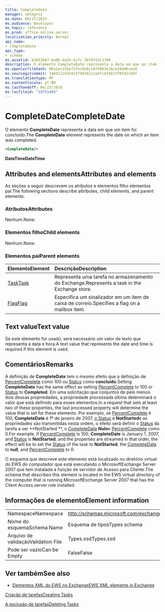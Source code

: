 ```yaml
---
title: CompleteDate
manager: sethgros
ms.date: 09/17/2015
ms.audience: Developer
ms.topic: reference
ms.prod: office-online-server
localization_priority: Normal
api_name:
- CompleteDate
api_type:
- schema
ms.assetid: b2b53b87-6a0b-4a55-bcfc-3bf67d3c1700
description: O elemento CompleteDate representa a data em que um item foi concluído.
ms.openlocfilehash: 00a1ec25be737ec0a5cc874063e1bce19a96cee0
ms.sourcegitcommit: 34041125dc8c5f993b21cebfc4f8b72f0fd2cb6f
ms.translationtype: MT
ms.contentlocale: pt-BR
ms.lasthandoff: 06/25/2018
ms.locfileid: "19751403"
---
```

# <a name="completedate"></a><span data-ttu-id="56451-103">CompleteDate</span><span class="sxs-lookup"><span data-stu-id="56451-103">CompleteDate</span></span>

<span data-ttu-id="56451-104">O elemento **CompleteDate** representa a data em que um item foi concluído.</span><span class="sxs-lookup"><span data-stu-id="56451-104">The **CompleteDate** element represents the date on which an item was completed.</span></span> 
  
```xml
<CompleteDate/>
```

 <span data-ttu-id="56451-105">**DateTime**</span><span class="sxs-lookup"><span data-stu-id="56451-105">**DateTime**</span></span>
## <a name="attributes-and-elements"></a><span data-ttu-id="56451-106">Attributes and elements</span><span class="sxs-lookup"><span data-stu-id="56451-106">Attributes and elements</span></span>

<span data-ttu-id="56451-107">As seções a seguir descrevem os atributos e elementos filho elementos pai.</span><span class="sxs-lookup"><span data-stu-id="56451-107">The following sections describe attributes, child elements, and parent elements.</span></span>
  
### <a name="attributes"></a><span data-ttu-id="56451-108">Atributos</span><span class="sxs-lookup"><span data-stu-id="56451-108">Attributes</span></span>

<span data-ttu-id="56451-109">Nenhum.</span><span class="sxs-lookup"><span data-stu-id="56451-109">None.</span></span>
  
### <a name="child-elements"></a><span data-ttu-id="56451-110">Elementos filho</span><span class="sxs-lookup"><span data-stu-id="56451-110">Child elements</span></span>

<span data-ttu-id="56451-111">Nenhum.</span><span class="sxs-lookup"><span data-stu-id="56451-111">None.</span></span>
  
### <a name="parent-elements"></a><span data-ttu-id="56451-112">Elementos pai</span><span class="sxs-lookup"><span data-stu-id="56451-112">Parent elements</span></span>

|<span data-ttu-id="56451-113">**Elemento**</span><span class="sxs-lookup"><span data-stu-id="56451-113">**Element**</span></span>|<span data-ttu-id="56451-114">**Descrição**</span><span class="sxs-lookup"><span data-stu-id="56451-114">**Description**</span></span>|
|:-----|:-----|
|[<span data-ttu-id="56451-115">Task</span><span class="sxs-lookup"><span data-stu-id="56451-115">Task</span></span>](task.md) <br/> |<span data-ttu-id="56451-116">Representa uma tarefa no armazenamento do Exchange.</span><span class="sxs-lookup"><span data-stu-id="56451-116">Represents a task in the Exchange store.</span></span>  <br/> |
|[<span data-ttu-id="56451-117">Flag</span><span class="sxs-lookup"><span data-stu-id="56451-117">Flag</span></span>](flag.md) <br/> |<span data-ttu-id="56451-118">Especifica um sinalizador em um item de caixa de correio.</span><span class="sxs-lookup"><span data-stu-id="56451-118">Specifies a flag on a mailbox item.</span></span>  <br/> |
   
## <a name="text-value"></a><span data-ttu-id="56451-119">Text value</span><span class="sxs-lookup"><span data-stu-id="56451-119">Text value</span></span>

<span data-ttu-id="56451-120">Se este elemento for usado, será necessário um valor de texto que representa a data e hora.</span><span class="sxs-lookup"><span data-stu-id="56451-120">A text value that represents the date and time is required if this element is used.</span></span>
  
## <a name="remarks"></a><span data-ttu-id="56451-121">Comentários</span><span class="sxs-lookup"><span data-stu-id="56451-121">Remarks</span></span>

<span data-ttu-id="56451-122">A definição de **CompleteDate** tem o mesmo efeito que a definição de [PercentComplete](percentcomplete.md) como 100 ou [Status](status.md) como **concluído**.</span><span class="sxs-lookup"><span data-stu-id="56451-122">Setting **CompleteDate** has the same effect as setting [PercentComplete](percentcomplete.md) to 100 or [Status](status.md) to **Completed**.</span></span> <span data-ttu-id="56451-123">Em uma solicitação que conjuntos de pelo menos dois dessas propriedades, a propriedade processada última determinará o valor que está definido para esses elementos.</span><span class="sxs-lookup"><span data-stu-id="56451-123">In a request that sets at least two of these properties, the last processed property will determine the value that is set for these elements.</span></span> <span data-ttu-id="56451-124">Por exemplo, se [PercentComplete](percentcomplete.md) é 100, **CompleteDate** é 1º de janeiro de 2007, [o Status](status.md) é **NotStarted**e as propriedades são transmitidas nesta ordem, o efeito será definir o [Status](status.md) da tarefa a ser **NotStarted **, o [CompleteDate](completedate.md) **Nulo**e [PercentComplete](percentcomplete.md) como 0.</span><span class="sxs-lookup"><span data-stu-id="56451-124">For example, if [PercentComplete](percentcomplete.md) is 100, **CompleteDate** is January 1, 2007, and [Status](status.md) is **NotStarted**, and the properties are streamed in that order, the effect will be to set the [Status](status.md) of the task to **NotStarted**, the [CompleteDate](completedate.md) to **null**, and [PercentComplete](percentcomplete.md) to 0.</span></span> 
  
<span data-ttu-id="56451-125">O esquema que descreve este elemento está localizado no diretório virtual do EWS do computador que está executando o MicrosoftExchange Server 2007 que tem instalada a função de servidor de Acesso para Cliente.</span><span class="sxs-lookup"><span data-stu-id="56451-125">The schema that describes this element is located in the EWS virtual directory of the computer that is running MicrosoftExchange Server 2007 that has the Client Access server role installed.</span></span>
  
## <a name="element-information"></a><span data-ttu-id="56451-126">Informações de elemento</span><span class="sxs-lookup"><span data-stu-id="56451-126">Element information</span></span>

|||
|:-----|:-----|
|<span data-ttu-id="56451-127">Namespace</span><span class="sxs-lookup"><span data-stu-id="56451-127">Namespace</span></span>  <br/> |http://schemas.microsoft.com/exchange/services/2006/types  <br/> |
|<span data-ttu-id="56451-128">Nome do esquema</span><span class="sxs-lookup"><span data-stu-id="56451-128">Schema Name</span></span>  <br/> |<span data-ttu-id="56451-129">Esquema de tipos</span><span class="sxs-lookup"><span data-stu-id="56451-129">Types schema</span></span>  <br/> |
|<span data-ttu-id="56451-130">Arquivo de validação</span><span class="sxs-lookup"><span data-stu-id="56451-130">Validation File</span></span>  <br/> |<span data-ttu-id="56451-131">Types.xsd</span><span class="sxs-lookup"><span data-stu-id="56451-131">Types.xsd</span></span>  <br/> |
|<span data-ttu-id="56451-132">Pode ser vazio</span><span class="sxs-lookup"><span data-stu-id="56451-132">Can be Empty</span></span>  <br/> |<span data-ttu-id="56451-133">False</span><span class="sxs-lookup"><span data-stu-id="56451-133">False</span></span>  <br/> |
   
## <a name="see-also"></a><span data-ttu-id="56451-134">Ver também</span><span class="sxs-lookup"><span data-stu-id="56451-134">See also</span></span>



- [<span data-ttu-id="56451-135">Elementos XML do EWS no Exchange</span><span class="sxs-lookup"><span data-stu-id="56451-135">EWS XML elements in Exchange</span></span>](ews-xml-elements-in-exchange.md)


[<span data-ttu-id="56451-136">Criação de tarefas</span><span class="sxs-lookup"><span data-stu-id="56451-136">Creating Tasks</span></span>](http://msdn.microsoft.com/library/0ef97334-e8a0-4f67-a23a-dd9e2bbad49f%28Office.15%29.aspx)
  
[<span data-ttu-id="56451-137">A exclusão de tarefas</span><span class="sxs-lookup"><span data-stu-id="56451-137">Deleting Tasks</span></span>](http://msdn.microsoft.com/library/a3d7e25f-8a35-4901-b1d9-d31f418ab340%28Office.15%29.aspx)

